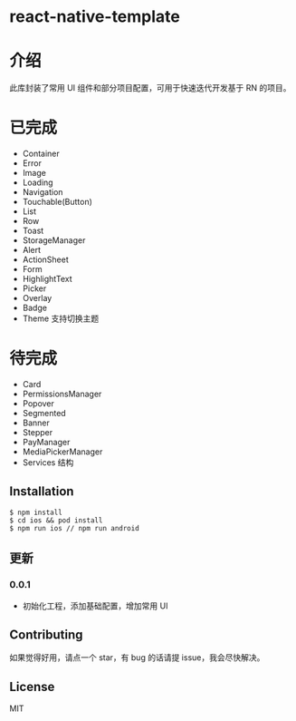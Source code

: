 # react-native-template

# 介绍

此库封装了常用 UI 组件和部分项目配置，可用于快速迭代开发基于 RN 的项目。

# 已完成

- Container
- Error
- Image
- Loading
- Navigation
- Touchable(Button)
- List
- Row
- Toast
- StorageManager
- Alert
- ActionSheet
- Form
- HighlightText
- Picker
- Overlay
- Badge
- Theme 支持切换主题

# 待完成
- Card
- PermissionsManager
- Popover
- Segmented
- Banner
- Stepper
- PayManager
- MediaPickerManager
- Services 结构

## Installation

```
$ npm install
$ cd ios && pod install
$ npm run ios // npm run android

```

## 更新

### 0.0.1

- 初始化工程，添加基础配置，增加常用 UI

## Contributing

如果觉得好用，请点一个 star，有 bug 的话请提 issue，我会尽快解决。

## License

MIT

